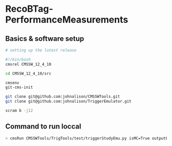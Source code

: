 # RecoBTag-PerformanceMeasurements


## Basics & software setup

```bash
# setting up the latest release

#!/bin/bash
cmsrel CMSSW_12_4_10

cd CMSSW_12_4_10/src

cmsenv
git-cms-init

git clone git@github.com:johnalison/CMSSWTools.git
git clone git@github.com:johnalison/TriggerEmulator.git

scram b -j12

```

## Command to run loccal

```bash
> cmsRun CMSSWTools/TrigTools/test/triggerStudyEmu.py isMC=True outputFile=histTestMCEmu.root maxEvents=10000

```